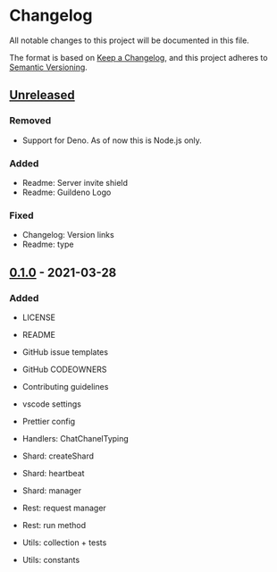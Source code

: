 # Changelog

All notable changes to this project will be documented in this file.

The format is based on [Keep a Changelog](https://keepachangelog.com/en/1.0.0/),
and this project adheres to [Semantic Versioning](https://semver.org/spec/v2.0.0.html).

## [Unreleased]

### Removed

- Support for Deno. As of now this is Node.js only.

### Added

- Readme: Server invite shield
- Readme: Guildeno Logo

### Fixed

- Changelog: Version links
- Readme: type

## [0.1.0] - 2021-03-28

### Added

- LICENSE
- README

- GitHub issue templates
- GitHub CODEOWNERS
- Contributing guidelines

- vscode settings
- Prettier config

- Handlers: ChatChanelTyping

- Shard: createShard
- Shard: heartbeat
- Shard: manager

- Rest: request manager
- Rest: run method

- Utils: collection + tests
- Utils: constants

<!-- ## [1.0.0] - YYYY-MM-DD

* First release

[1.0.0]: https://github.com/itohatweb/guildeno/compare/d8289344f143271f1156dbec582e6209bd95260b...1.0.0 -->

<!--
TYPES:
- Added
- Changed
- Deprecated
- Removed
- Fixed
- Security
 -->

[unreleased]: https://github.com/itohatweb/guildeno/compare/0.1.0...main
[0.1.0]: https://github.com/itohatweb/guildeno/compare/d8289344f143271f1156dbec582e6209bd95260b...0.1.0
